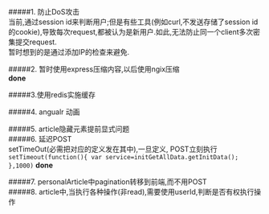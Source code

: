 #####1. 防止DoS攻击  
当前,通过session id来判断用户;但是有些工具(例如curl,不发送存储了session id的cookie),导致每次request,都被认为是新用户.如此,无法防止同一个client多次密集提交request.  
暂时想到的是通过添加IP的检查来避免.  


#####2. 暂时使用express压缩内容,以后使用ngix压缩   
**done**  


#####3.使用redis实施缓存  

#####4. angualr 动画  

#####5. article隐藏元素提前显式问题  
#####6. 延迟POST  
setTimeOut(必需把对应的定义发在其中),一旦定义, POST立刻执行  
`setTimeout(function(){
 var service=initGetAllData.getInitData();
 },1000)`
 **done**  
 
 #####7. personalArticle中pagination转移到前端,而不用POST  
 #####8. article中,当执行各种操作(非read),需要使用userId,判断是否有权执行操作

